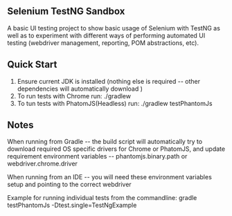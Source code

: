 ## Selenium TestNG Sandbox

A basic UI testing project to show basic usage of Selenium with TestNG as well as to experiment with different ways of performing automated UI testing (webdriver management, reporting, POM abstractions, etc).

## Quick Start

1. Ensure current JDK is installed (nothing else is required -- other dependencies will automatically download )
2. To run tests with Chrome run: ./gradlew
3. To tun tests with PhatomJS(Headless) run: ./gradlew testPhantomJs

## Notes

When running from Gradle -- the build script will automatically try to download required OS specific drivers for Chrome or PhatomJS, and update requirement environment variables -- phantomjs.binary.path or webdriver.chrome.driver

When running from an IDE -- you will need these environment variables setup and pointing to the correct webdriver

Example for running individual tests from the commandline: gradle testPhantomJs -Dtest.single=TestNgExample
